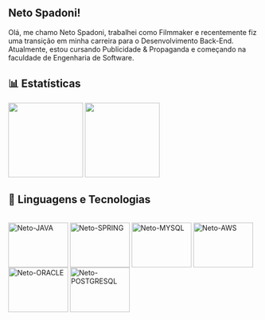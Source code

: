 ##  Neto Spadoni!

Olá, me chamo Neto Spadoni, trabalhei como Filmmaker e recentemente fiz uma transição em minha carreira para o Desenvolvimento Back-End. Atualmente, estou cursando Publicidade & Propaganda e começando na faculdade de Engenharia de Software.

## 📊 Estatísticas
<div>
<img height="150cm" src="https://github-readme-stats.vercel.app/api?username=nespadoni&theme=holi&show_icons=true&hide=contribs,prs">
<img height="150cm" src="https://github-readme-stats.vercel.app/api?username=nespadoni&show_icons=true&theme=transparent">
</div>

## 🤖 Linguagens e Tecnologias
<div style="display: inline_block"><br>
<img align="center" alt="Neto-JAVA" height="90" width="120" src="https://cdn.jsdelivr.net/gh/devicons/devicon@latest/icons/java/java-original-wordmark.svg"/>
<img align="center" alt="Neto-SPRING" height="90" width="120" src="https://cdn.jsdelivr.net/gh/devicons/devicon@latest/icons/spring/spring-original-wordmark.svg" />
<img align="center" alt="Neto-MYSQL" height="90" width="120" src="https://cdn.jsdelivr.net/gh/devicons/devicon@latest/icons/mysql/mysql-original-wordmark.svg" />
<img align="center" alt="Neto-AWS" height="90" width="120" src="https://cdn.jsdelivr.net/gh/devicons/devicon@latest/icons/amazonwebservices/amazonwebservices-original-wordmark.svg" />
<img align="center" alt="Neto-ORACLE" height="90" width="120" src="https://cdn.jsdelivr.net/gh/devicons/devicon@latest/icons/oracle/oracle-original.svg" />
<img align="center" alt="Neto-POSTGRESQL" height="90" width="120" src="https://cdn.jsdelivr.net/gh/devicons/devicon@latest/icons/postgresql/postgresql-plain-wordmark.svg" />
</div>
